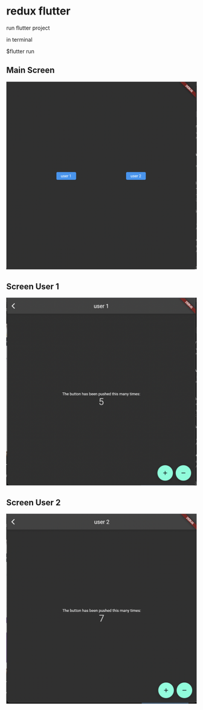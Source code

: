 # redux flutter

run flutter project 

in terminal 

$flutter run

## Main Screen

![](images/main.png)


## Screen User  1
![](images/screen1.png)



## Screen User  2

![](images/screen2.png)
